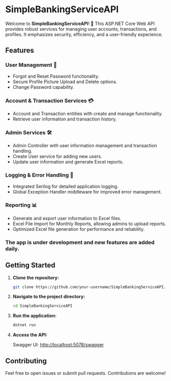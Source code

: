 # SimpleBankingServiceAPI

Welcome to **SimpleBankingServiceAPI**! 🚀 This ASP.NET Core Web API provides robust services for managing user accounts, transactions, and profiles. It emphasizes security, efficiency, and a user-friendly experience.

## Features

### User Management 🔐

- Forgot and Reset Password functionality.
- Secure Profile Picture Upload and Delete options.
- Change Password capability.

### Account & Transaction Services 💳

- Account and Transaction entities with create and manage functionality.
- Retrieve user information and transaction history.

### Admin Services 🛠️

- Admin Controller with user information management and transaction handling.
- Create User service for adding new users.
- Update user information and generate Excel reports.

### Logging & Error Handling 📝

- Integrated Serilog for detailed application logging.
- Global Exception Handler middleware for improved error management.

### Reporting 📊

- Generate and export user information to Excel files.
- Excel File Import for Monthly Reports, allowing admins to upload reports.
- Optimized Excel file generation for performance and reliability.
  

### **The app is under development and new features are added daily.**


## Getting Started

1. **Clone the repository:**

    ```bash
    git clone https://github.com/your-username/SimpleBankingServiceAPI.git
    ```

2. **Navigate to the project directory:**

    ```bash
    cd SimpleBankingServiceAPI
    ```

3. **Run the application:**

    ```bash
    dotnet run
    ```

4. **Access the API:**

    Swagger UI: [http://localhost:5078/swagger](http://localhost:5078/swagger)

## Contributing

Feel free to open issues or submit pull requests. Contributions are welcome!
